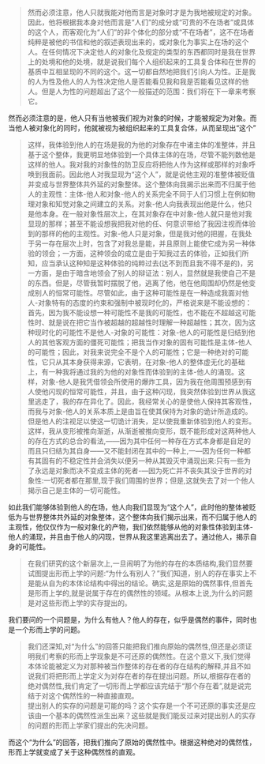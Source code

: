 <blockquote data-pid="lAvaTAWn">然而必须注意，他人只就我能对他而言是对象时才是为我地被规定的对象。因此，他将根据我本身对他而言是“人们”的成分或“可贵的不在场者”或具体的这个人，而客观化为“人们”的非个体化的部分或“不在场者”，这不在场者纯粹是被他的书信和他的叙述表现出来的，或对象化为事实上在场的这个人。在任何情况下决定他人的对象化及规定的类型的东西都同时是我在世界上的处境和他的处境，就是说我们每个人组织起来的工具复合体和在世界的基质中互相呈现的不同的这个。这一切都自然地把我们引向人为性。正是我的人为性及他人的人为性决定他人是否能看见我和我是否能看见这样的他人。但是人为性的问题超出了这个一般描述的范围：我们将在下一章来考察它。</blockquote><p data-pid="qHcdLEvc">然而必须注意的是，他人只有当他被我们视为对象的时候，才能被规定为对象。而当他人被对象化的同时，他就被视为被组织起来的工具复合体，从而呈现出“这个”</p><blockquote data-pid="AkLIjjuY">这样，我体验到他人的在场是我的为他的对象存在中诸主体的准整体，并且基于这个整体，我更明显地体验到一个具体主体的在场，尽管不能列数他是这样的他人。我对我的对象性的防卫反应将把他人作为这样或那样的对象呼唤到我面前。因此他人对我显现为“这个人”，就是说他主观的准整体被贬值并变成与世界整体共外延的对象整体。这个整体向我揭示出来而不归属于他人的主观性：主体-他人和对象-他人的关系完全不同于人们习惯上在例如物理对象和知觉对象之间建立的关系。对象-他人向我表现出他是什么，他只是他本身。在一般对象性层次上，在其对象存在中对象-他人就只是他对我显现的那样；甚至不能设想我把我对他的任、何意识带给了我因注视而体验到的那样的他的主观性。对象-他人只是对象，但是我对他的把握，在我处于另一存在层次上时，包含了对我总是能，并且原则上能使它成为另一种体验的领会；一方面，这种领会的成立是由于知我过去的体验，正如我们所知，应当承认这种知是这种体验的纯粹过去(达不到而且我不得不是的)，另一方面，是由于暗含地领会了别人的辩证法：别人，显然就是我使自己不是的东西。但是，尽管我暂时摆脱了他，逃离了他，他在他周围却仍然是他变成别人的恒常可能性。尽管如此，由于这种可能性是在一种造成我面对他人-对象特有的态度的约束和强制中被现时化的，严格说来是不能设想的：首先，因为我不能设想一种可能性不是我的可能性，也不能在不超越这可能性时、就是说在把它当作被超越的超越性时理解一种超越性；其次，因为这种现时化的可能性不是他人-对象的可能性：对象-他人的可能性是归结到他人的其他客观方面的僵死可能性；把我当作对象的固有可能性是主体-他人的可能性；因此，对我来说完全不是个人的可能性；它是一种绝对的可能性，它只从其本身获得来源，它表明，在对象-他人的整体虚无化的基础上，有一种我将通过我的为他的对象性而体验到的主体-他人的涌现。这样，对象-他人是我凭借领会所使用的爆炸工具，因为我在他周围预感到有人使他闪现的恒常可能性，并且，由于这种闪现，我突然体验到世界从我这里逃走了，我的存在异化了。因此，我经常关心的是使他人保持其客观性，而我与对象-他人的关系本质上是由旨在使其保持为对象的诡计所造成的。但是他人的注视足以使这一切诡计消失，足以使我重新体验到他人的变形。这样，我从变形被推向渐逝，从渐逝被推向变形，既不能形成对这两种他人的存在方式的总合的看法,——因为其中任何一种存在方式本身都是自足的而且只归结为其自身——又不能封闭在其中的一种上,一—因为任何一种都有其固有的不稳定性并会消失以便另一种从其毁灭中涌现出来:只有一些为了永远是对象而决不变成主体的死者-—因为死亡并不丧失其没于世界的对象性:一切死者都在那里,现于我们周围的世界；但是,这就失去了对一个他人揭示自己是主体的一切可能性。</blockquote><p data-pid="tlr67vh7">如此我们能够体验到他人的在场，他人向我们显现为“这个人”，此时他的整体被贬低为与世界整体共外延的对象整体，这个整体向我们揭示出来，而不归属于他人的主观性，他仅仅作为一般对象化的产物，我们依然能够从他的对象性体验到主体-他人的涌现，并且由于他人的闪现，世界从我这里逃离出去了。通过他人，揭示自身的可能性。</p><blockquote data-pid="zGKX8uft">在我们研究的这个新层次上,一旦闹明了为他的存在的本质结构,我们显然要试图提出形而上学的问题:“为什么有别人？”我们知道，别人的存在事实上不是能从自为的本体论结构中得出的结论。确实,这是原始的偶然事件,但首先是形而上学的,就是说属于存在的偶然性的领域。从根本上说,为什么的问题是对这些形而上学的实存提出的。</blockquote><p data-pid="5LkWn-1c">我们要问的一个问题是，为什么有他人？他人的存在，似乎是偶然的事件，同时也是一个形而上学的问题。</p><blockquote data-pid="RyPdkEcw">我们还深知,对“为什么”的回答只能把我们推向原始的偶然性,但还是必须证明我们考察的形而上学现象是不可还原的偶然性。在这个意义下,我们觉得本体论能被定义为对那种被当作整体的存在者的存在结构的解释,并且不如说我们将把形而上学定义为对存在者的存在提出问题。所以,根据存在者的绝对偶然性,我们肯定了一切形而上学都应该完结于“那个存在着”,就是说完结于对这个偶然性的一种直接直观。<br>提出别人的实存的问题是可能的吗？这个实存是一个不可还原的事实还是应该由一个基本的偶然性派生出来？这些就是我们能反过来对提出别人的实存的问题的形而上学家们提出的先决问题。</blockquote><p data-pid="R_bmbajw">而这个“为什么”的回答，把我们推向了原始的偶然性中。根据这种绝对的偶然性，形而上学就变成了关于这种偶然性的直观。</p><p></p>